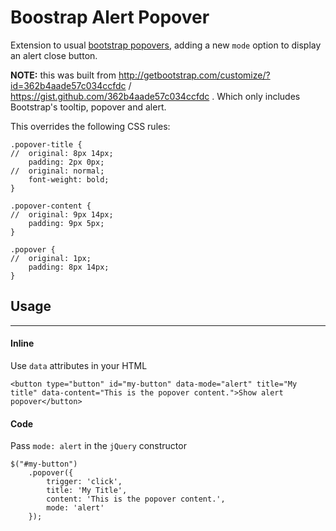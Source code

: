 Boostrap Alert Popover
=====================

Extension to usual [bootstrap popovers](http://getbootstrap.com/javascript/#popovers), adding a new `mode` option to display
an alert close button.

**NOTE:** this was built from http://getbootstrap.com/customize/?id=362b4aade57c034ccfdc
 / https://gist.github.com/362b4aade57c034ccfdc . Which only includes Bootstrap's tooltip, popover and alert.
 
 This overrides the following CSS rules:
 
```
.popover-title {
//  original: 8px 14px; 
    padding: 2px 0px;
//  original: normal;
    font-weight: bold;
}

.popover-content {
//  original: 9px 14px;
    padding: 9px 5px;
}

.popover {
//  original: 1px;
    padding: 8px 14px;
}
```

## Usage ##
-----------

#### Inline ####
Use `data` attributes in your HTML

```
<button type="button" id="my-button" data-mode="alert" title="My title" data-content="This is the popover content.">Show alert popover</button>
```

#### Code ####
Pass `mode: alert` in the `jQuery` constructor

```
$("#my-button")
    .popover({ 
        trigger: 'click', 
        title: 'My Title', 
        content: 'This is the popover content.', 
        mode: 'alert' 
    });
```